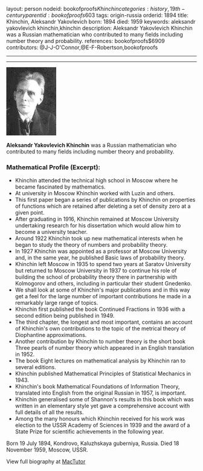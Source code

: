 layout: person
nodeid: bookofproofs$Khinchin
categories: history,19th-century
parentid: bookofproofs$603
tags: origin-russia
orderid: 1894
title: Khinchin, Aleksandr Yakovlevich
born: 1894
died: 1959
keywords: aleksandr yakovlevich khinchin,khinchin
description: Aleksandr Yakovlevich Khinchin was a Russian mathematician who contributed to many fields including number theory and probability.
references: bookofproofs$6909
contributors: @J-J-O'Connor,@E-F-Robertson,bookofproofs

---



---

![Khinchin.jpg](https://github.com/bookofproofs/bookofproofs.github.io/blob/main/_sources/_assets/images/portraits/Khinchin.jpg?raw=true)

**Aleksandr Yakovlevich Khinchin** was a Russian mathematician who contributed to many fields including number theory and probability.

### Mathematical Profile (Excerpt):
* Khinchin attended the technical high school in Moscow where he became fascinated by mathematics.
* At university in Moscow Khinchin worked with Luzin and others.
* This first paper began a series of publications by Khinchin on properties of functions which are retained after deleting a set of density zero at a given point.
* After graduating in 1916, Khinchin remained at Moscow University undertaking research for his dissertation which would allow him to become a university teacher.
* Around 1922 Khinchin took up new mathematical interests when he began to study the theory of numbers and probability theory.
* In 1927 Khinchin was appointed as a professor at Moscow University and, in the same year, he published Basic laws of probability theory.
* Khinchin left Moscow in 1935 to spend two years at Saratov University but returned to Moscow University in 1937 to continue his role of building the school of probability theory there in partnership with Kolmogorov and others, including in particular their student Gnedenko.
* We shall look at some of Khinchin's major publications and in this way get a feel for the large number of important contributions he made in a remarkably large range of topics.
* Khinchin first published the book Continued Fractions in 1936 with a second edition being published in 1949.
* The third chapter, the longest and most important, contains an account of Khinchin's own contributions to the topic of the metrical theory of Diophantine approximations.
* Another contribution by Khinchin to number theory is the short book Three pearls of number theory which appeared in an English translation in 1952.
* The book Eight lectures on mathematical analysis by Khinchin ran to several editions.
* Khinchin published Mathematical Principles of Statistical Mechanics in 1943.
* Khinchin's book Mathematical Foundations of Information Theory, translated into English from the original Russian in 1957, is important.
* Khinchin generalised some of Shannon's results in this book which was written in an elementary style yet gave a comprehensive account with full details of all the results.
* Among the many honours which Khinchin received for his work was election to the USSR Academy of Sciences in 1939 and the award of a State Prize for scientific achievements in the following year.

Born 19 July 1894, Kondrovo, Kaluzhskaya guberniya, Russia. Died 18 November 1959, Moscow, USSR.

View full biography at [MacTutor](https://mathshistory.st-andrews.ac.uk/Biographies/Khinchin/)
